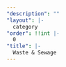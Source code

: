 ```yaml
---
"description": ""
"layout": |-
  category
"order": !!int |-
  0
"title": |-
  Waste & Sewage
---
```

